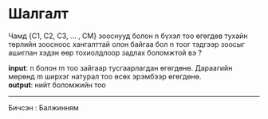 # Шалгалт

Чамд {C1, C2, C3, ... , CM}  зооснууд болон n бүхэл тоо өгөгдөв тухайн төрлийн зоосноос хангалттай олон байгаа бол
n тоог тэдгээр зоосыг ашиглан хэдэн өөр тохиолдлоор задлах боломжтой вэ ? 

**input**: n болон m тоо зайгаар тусгаарлагдан өгөгдөнө. Дараагийн мөрөнд m ширхэг натурал тоо өсөх эрэмбээр өгөгдөнө.  <br>
**output**: нийт боломжийн тоо<br>


-------------------------------------------------------------------------------------------------------------------------------------------------------------------
Бичсэн : Балжинням

